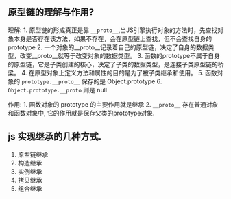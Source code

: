 ## 原型链的理解与作用?

理解:
    1. 原型链的形成真正是靠 `__proto__`,当JS引擎执行对象的方法时，先查找对象本身是否存在该方法，如果不存在，会在原型链上查找，但不会查找自身的prototype
    2. 一个对象的__proto__记录着自己的原型链，决定了自身的数据类型，改变__proto__就等于改变对象的数据类型。
    3. 函数的prototype不属于自身的原型链，它是子类创建的核心，决定了子类的数据类型，是连接子类原型链的桥梁。
    4. 在原型对象上定义方法和属性的目的是为了被子类继承和使用。
    5. 函数对象的 `prototype.__proto__` 保存的是 Object.prototype
    6. `Object.prototype.__proto` 则是 null

作用:
    1. 函数对象的 prototype 的主要作用就是继承
    2. `__proto__` 存在普通对象和函数对象中, 它的作用就是保存父类的prototype对象.


## js 实现继承的几种方式.

1. 原型链继承
2. 构造继承
3. 实例继承
4. 拷贝继承
5. 组合继承

> 
